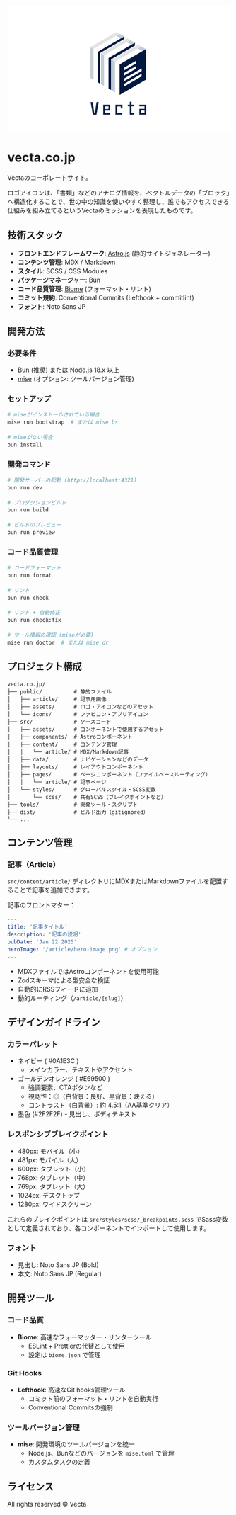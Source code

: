 ![hero.svg](public/assets/logo.svg)

# vecta.co.jp

Vectaのコーポレートサイト。

ロゴアイコンは、「書類」などのアナログ情報を、ベクトルデータの「ブロック」へ構造化することで、世の中の知識を使いやすく整理し、誰でもアクセスできる仕組みを組み立てるというVectaのミッションを表現したものです。

## 技術スタック

- **フロントエンドフレームワーク**: [Astro.js](https://astro.build/) (静的サイトジェネレーター)
- **コンテンツ管理**: MDX / Markdown
- **スタイル**: SCSS / CSS Modules
- **パッケージマネージャー**: [Bun](https://bun.sh/)
- **コード品質管理**: [Biome](https://biomejs.dev/) (フォーマット・リント)
- **コミット規約**: Conventional Commits (Lefthook + commitlint)
- **フォント**: Noto Sans JP

## 開発方法

### 必要条件

- [Bun](https://bun.sh/) (推奨) または Node.js 18.x 以上
- [mise](https://mise.jdx.dev/) (オプション: ツールバージョン管理)

### セットアップ

```bash
# miseがインストールされている場合
mise run bootstrap  # または mise bs

# miseがない場合
bun install
```

### 開発コマンド

```bash
# 開発サーバーの起動 (http://localhost:4321)
bun run dev

# プロダクションビルド
bun run build

# ビルドのプレビュー
bun run preview
```

### コード品質管理

```bash
# コードフォーマット
bun run format

# リント
bun run check

# リント + 自動修正
bun run check:fix

# ツール情報の確認 (miseが必要)
mise run doctor  # または mise dr
```

## プロジェクト構成

```
vecta.co.jp/
├── public/          # 静的ファイル
│   ├── article/     # 記事用画像
│   ├── assets/      # ロゴ・アイコンなどのアセット
│   └── icons/       # ファビコン・アプリアイコン
├── src/             # ソースコード
│   ├── assets/      # コンポーネントで使用するアセット
│   ├── components/  # Astroコンポーネント
│   ├── content/     # コンテンツ管理
│   │   └── article/ # MDX/Markdown記事
│   ├── data/        # ナビゲーションなどのデータ
│   ├── layouts/     # レイアウトコンポーネント
│   ├── pages/       # ページコンポーネント（ファイルベースルーティング）
│   │   └── article/ # 記事ページ
│   └── styles/      # グローバルスタイル・SCSS変数
│       └── scss/    # 共有SCSS（ブレイクポイントなど）
├── tools/           # 開発ツール・スクリプト
├── dist/            # ビルド出力（gitignored）
└── ...
```

## コンテンツ管理

### 記事（Article）

`src/content/article/` ディレクトリにMDXまたはMarkdownファイルを配置することで記事を追加できます。

記事のフロントマター：
```yaml
---
title: '記事タイトル'
description: '記事の説明'
pubDate: 'Jan 22 2025'
heroImage: '/article/hero-image.png' # オプション
---
```

- MDXファイルではAstroコンポーネントを使用可能
- Zodスキーマによる型安全な検証
- 自動的にRSSフィードに追加
- 動的ルーティング（`/article/[slug]`）

## デザインガイドライン

### カラーパレット

- ネイビー ( #0A1E3C )
  - メインカラー、テキストやアクセント
- ゴールデンオレンジ ( #E69500 )
  - 強調要素、CTAボタンなど
  - 視認性：◎（白背景：良好、黒背景：映える）
  - コントラスト（白背景）: 約 4.5:1（AA基準クリア）
- 墨色 (#2F2F2F) - 見出し、ボディテキスト

### レスポンシブブレイクポイント

- 480px: モバイル（小）
- 481px: モバイル（大）
- 600px: タブレット（小）  
- 768px: タブレット（中）
- 769px: タブレット（大）
- 1024px: デスクトップ
- 1280px: ワイドスクリーン

これらのブレイクポイントは `src/styles/scss/_breakpoints.scss` でSass変数として定義されており、各コンポーネントでインポートして使用します。

### フォント

- 見出し: Noto Sans JP (Bold)
- 本文: Noto Sans JP (Regular)

## 開発ツール

### コード品質

- **Biome**: 高速なフォーマッター・リンターツール
  - ESLint + Prettierの代替として使用
  - 設定は `biome.json` で管理

### Git Hooks

- **Lefthook**: 高速なGit hooks管理ツール
  - コミット前のフォーマット・リントを自動実行
  - Conventional Commitsの強制

### ツールバージョン管理

- **mise**: 開発環境のツールバージョンを統一
  - Node.js、Bunなどのバージョンを `mise.toml` で管理
  - カスタムタスクの定義

## ライセンス

All rights reserved © Vecta
